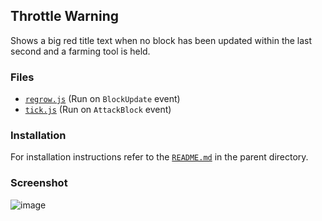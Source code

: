 ## Throttle Warning
Shows a big red title text when no block has been updated within the last second and a farming tool is held.

### Files 
- [`regrow.js`](throttle-warning/regrow.js) (Run on `BlockUpdate` event)
- [`tick.js`](throttle-warning/tick.js) (Run on `AttackBlock` event)

### Installation
For installation instructions refer to the [`README.md`](../README.md) in the parent directory.

### Screenshot
![image](https://user-images.githubusercontent.com/14080165/181571463-abbb1a77-08bb-4aa6-b953-98c96421a2a9.png)

